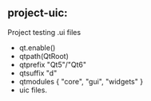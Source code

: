 ## project-uic:

Project testing .ui files

- qt.enable()
- qtpath(QtRoot)
- qtprefix "Qt5"/"Qt6"
- qtsuffix "d"
- qtmodules { "core", "gui", "widgets" }
- uic files.
